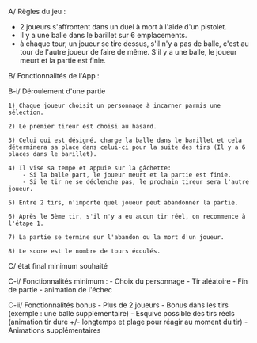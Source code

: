 A/ Règles du jeu :

- 2 joueurs s'affrontent dans un duel à mort à l'aide d'un pistolet.
- Il y a une balle dans le barillet sur 6 emplacements.
- à chaque tour, un joueur se tire dessus, s'il n'y a pas de balle, c'est au tour de l'autre joueur de faire de même. S'il y a une balle, le joueur meurt et la partie est finie.

B/ Fonctionnalités de l'App :

B-i/ Déroulement d'une partie

    1) Chaque joueur choisit un personnage à incarner parmis une sélection.

    2) Le premier tireur est choisi au hasard.

    3) Celui qui est désigné, charge la balle dans le barillet et cela déterminera sa place dans celui-ci pour la suite des tirs (Il y a 6 places dans le barillet).

    4) Il vise sa tempe et appuie sur la gâchette:
        - Si la balle part, le joueur meurt et la partie est finie.
        - Si le tir ne se déclenche pas, le prochain tireur sera l'autre joueur.

    5) Entre 2 tirs, n'importe quel joueur peut abandonner la partie.

    6) Après le 5ème tir, s'il n'y a eu aucun tir réel, on recommence à l'étape 1.

    7) La partie se termine sur l'abandon ou la mort d'un joueur.

    8) Le score est le nombre de tours écoulés.

C/ état final minimum souhaité

C-i/ Fonctionnalités minimum : - Choix du personnage - Tir aléatoire - Fin de partie - animation de l'échec

C-ii/ Fonctionnalités bonus - Plus de 2 joueurs - Bonus dans les tirs (exemple : une balle supplémentaire) - Esquive possible des tirs réels (animation tir dure +/- longtemps et plage pour réagir au moment du tir) - Animations supplémentaires
